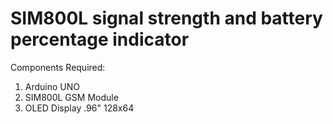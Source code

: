 # SIM800L signal strength and battery percentage indicator
 
 Components Required: 
   1. Arduino UNO 
   2. SIM800L GSM Module 
   3. OLED Display .96" 128x64
